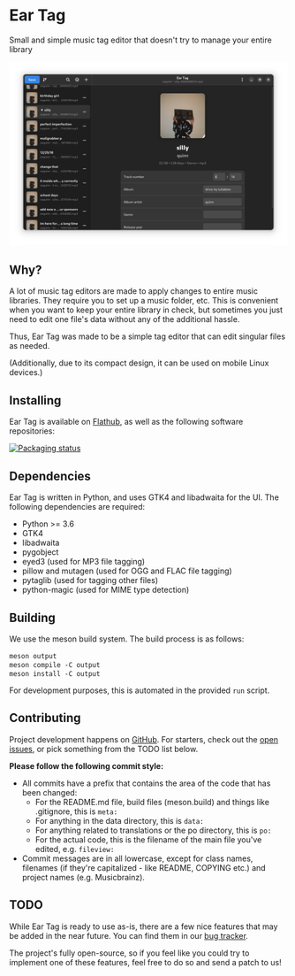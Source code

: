 # Ear Tag

Small and simple music tag editor that doesn't try to manage your entire library

![Screenshot](screenshot.png)

## Why?

A lot of music tag editors are made to apply changes to entire music libraries. They require you to set up a music folder, etc. This is convenient when you want to keep your entire library in check, but sometimes you just need to edit one file's data without any of the additional hassle.

Thus, Ear Tag was made to be a simple tag editor that can edit singular files as needed.

(Additionally, due to its compact design, it can be used on mobile Linux devices.)

## Installing

Ear Tag is available on [Flathub](https://flathub.org/apps/details/app.drey.EarTag), as well as the following software repositories:

[![Packaging status](https://repology.org/badge/vertical-allrepos/eartag.svg)](https://repology.org/project/eartag/versions)

## Dependencies

Ear Tag is written in Python, and uses GTK4 and libadwaita for the UI. The following dependencies are required:

- Python >= 3.6
- GTK4
- libadwaita
- pygobject
- eyed3 (used for MP3 file tagging)
- pillow and mutagen (used for OGG and FLAC file tagging)
- pytaglib (used for tagging other files)
- python-magic (used for MIME type detection)

## Building

We use the meson build system. The build process is as follows:

```
meson output
meson compile -C output
meson install -C output
```

For development purposes, this is automated in the provided `run` script.

## Contributing

Project development happens on [GitHub](https://github.com/knuxify/eartag). For starters, check out the [open issues](https://github.com/knuxify/eartag/issues), or pick something from the TODO list below.

**Please follow the following commit style:**

 - All commits have a prefix that contains the area of the code that has been changed:
   - For the README.md file, build files (meson.build) and things like .gitignore, this is `meta:`
   - For anything in the data directory, this is `data:`
   - For anything related to translations or the po directory, this is `po:`
   - For the actual code, this is the filename of the main file you've edited, e.g. `fileview:`
 - Commit messages are in all lowercase, except for class names, filenames (if they're capitalized - like README, COPYING etc.) and project names (e.g. Musicbrainz).

## TODO

While Ear Tag is ready to use as-is, there are a few nice features that may be added in the near future. You can find them in our [bug tracker](https://github.com/knuxify/eartag/issues?q=is%3Aissue+is%3Aopen+label%3A%22feature+request%22).

The project's fully open-source, so if you feel like you could try to implement one of these features, feel free to do so and send a patch to us!
